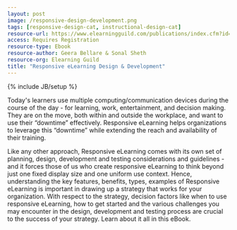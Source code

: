 ```yaml
---
layout: post
image: /responsive-design-development.png
tags: [responsive-design-cat, instructional-design-cat]
resource-url: https://www.elearningguild.com/publications/index.cfm?id=52&from=content&mode=filter&source=publications&showpage=3
access: Requires Registration
resource-type: Ebook
resource-author: Geera Bellare & Sonal Sheth
resource-org: Elearning Guild
title: "Responsive eLearning Design & Development"
---
```

{% include JB/setup %}

Today's learners use multiple computing/communication devices during the course of the day - for learning, work, entertainment, and decision making. They are on the move, both within and outside the workplace, and want to use their “downtime” effectively. Responsive eLearning helps organizations to leverage this “downtime” while extending the reach and availability of their training.

Like any other approach, Responsive eLearning comes with its own set of planning, design, development and testing considerations and guidelines - and it forces those of us who create responsive eLearning to think beyond just one fixed display size and one uniform use context. Hence, understanding the key features, benefits, types, examples of Responsive eLearning is important in drawing up a strategy that works for your organization. With respect to the strategy, decision factors like when to use responsive eLearning, how to get started and the various challenges you may encounter in the design, development and testing process are crucial to the success of your strategy. Learn about it all in this eBook.
